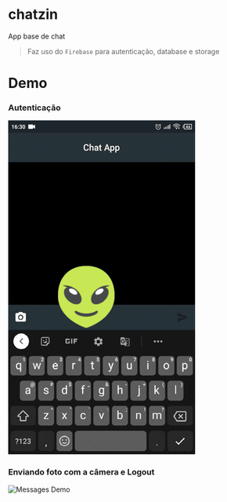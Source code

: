 # chatzin

App base de chat

> Faz uso do `Firebase` para autenticação, database e storage

# Demo

### Autenticação

![Auth Demo](demo/auth_demo.gif)

### Enviando foto com a câmera e Logout

![Messages Demo](demo/messages_demo.gif)
